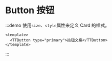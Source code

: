 # Button 按钮

:::demo 使用`size`、`style`属性来定义 Card 的样式。
  ```vue
  <template>
    <TTButton type="primary">按钮文案</TTButton>
  </template>
  ```
:::